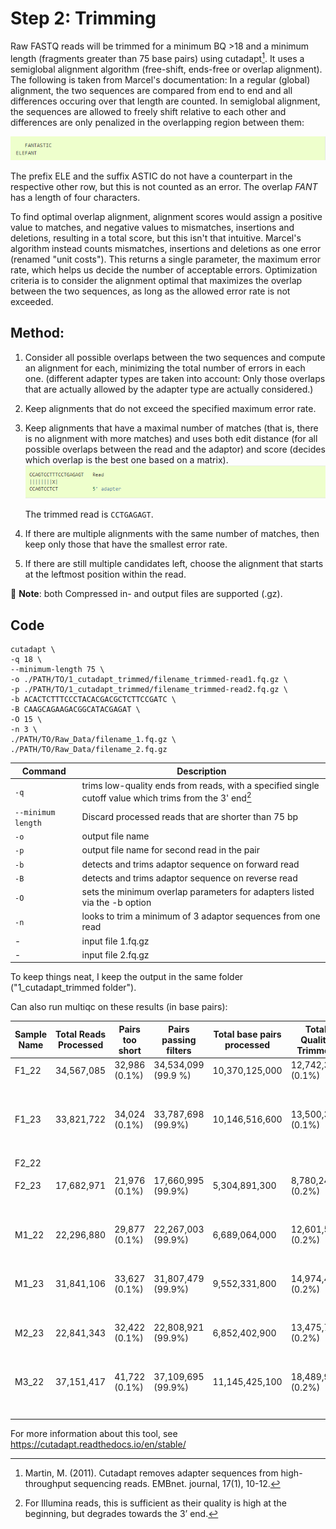 # Step 2: Trimming

Raw FASTQ reads will be trimmed for a minimum BQ >18 and a minimum length (fragments greater than 75 base pairs) using cutadapt[^1]. It uses a semiglobal alignment algorithm (free-shift, ends-free or overlap alignment). The following is taken from Marcel's documentation: In a regular (global) alignment, the two sequences are compared from end to end and all differences occuring over that length are counted. In semiglobal alignment, the sequences are allowed to freely shift relative to each other and differences are only penalized in the overlapping region between them:

![image](alg_text_eg.png)

The prefix ELE and the suffix ASTIC do not have a counterpart in the respective other row, but this is not counted as an error. The overlap *FANT* has a length of four characters.

To find optimal overlap alignment, alignment scores would assign a positive value to matches, and negative values to mismatches, insertions and deletions, resulting in a total score, but this isn't that intuitive.  Marcel's algorithm instead counts mismatches, insertions and deletions as one error (renamed "unit costs"). This returns a single parameter, the maximum error rate, which helps us decide the number of acceptable errors. Optimization criteria is to consider the alignment optimal that maximizes the overlap between the two sequences, as long as the allowed error rate is not exceeded.

## Method: 

1. Consider all possible overlaps between the two sequences and compute an alignment for each, minimizing the total number of errors in each one. (different adapter types are taken into account: Only those overlaps that are actually allowed by the adapter type are actually considered.)
2. Keep alignments that do not exceed the specified maximum error rate.
3. Keep alignments that have a maximal number of matches (that is, there is no alignment with more matches) and uses both edit distance (for all possible overlaps between the read and the adaptor) and score (decides which overlap is the best one based on a matrix).
     ![image](alg_text_eg2.png)

   The trimmed read is `CCTGAGAGT`.

4. If there are multiple alignments with the same number of matches, then keep only those that have the smallest error rate.
5. If there are still multiple candidates left, choose the alignment that starts at the leftmost position within the read.

:memo: **Note**: both Compressed in- and output files are supported (.gz). 

## Code 
```
cutadapt \
-q 18 \
--minimum-length 75 \
-o ./PATH/TO/1_cutadapt_trimmed/filename_trimmed-read1.fq.gz \
-p ./PATH/TO/1_cutadapt_trimmed/filename_trimmed-read2.fq.gz \
-b ACACTCTTTCCCTACACGACGCTCTTCCGATC \
-B CAAGCAGAAGACGGCATACGAGAT \
-O 15 \
-n 3 \
./PATH/TO/Raw_Data/filename_1.fq.gz \
./PATH/TO/Raw_Data/filename_2.fq.gz
```

| Command      | Description |
| ----------- | ----------- |
| `-q`     | trims low-quality ends from reads, with a specified single cutoff value which trims from the 3' end[^2] |
| `--minimum length`   | Discard processed reads that are shorter than 75 bp |
| `-o` | output file name |
| `-p` | output file name for second read in the pair |
| `-b` | detects and trims adaptor sequence on forward read |
| `-B` | detects and trims adaptor sequence on reverse read |
| `-O` | sets the minimum overlap parameters for adapters listed via the -b option |
| `-n` | looks to trim a minimum of 3 adaptor sequences from one read |
| - | input file 1.fq.gz |
| - | input file 2.fq.gz |

To keep things neat, I keep the output in the same folder ("1_cutadapt_trimmed folder").

Can also run multiqc on these results (in base pairs):

|Sample Name |Total Reads Processed|Pairs too short|Pairs passing filters |Total base pairs processed|Total Quality Trimmed|Total filtered|Read|With adaptor|Base pairs processed|Quality Trimmed|filtered|
|-----|-----|-----|-----|-----|-----|-----|---------|-----|-----|-----|-----|
F1_22| 34,567,085|32,986 (0.1%)|34,534,099 (99.9 %)|10,370,125,000|12,742,357  (0.1%)|10,350,938,250  (99.8%)|Read 1|33 (0.0%)|5,185,062,750|4,713,193|5,176,283,874
||||||||Read 2|24(0.0 %)|5,185,062,750|8,029,164|5,174,654,376
F1_23|33,821,722|34,024 (0.1%) |33,787,698 (99.9%)|10,146,516,600 |13,500,307  (0.1%)|10,126,353,863  (99.8%)|Read 1|51 (0.0%)|5,073,258,300 |4,602,604 |5,064,446,548 
||||||||Read 2|21 (0.0%)|5,073,258,300 |8,897,703 |5,061,907,315 
F2_22|||||||||||
||||||||||||
F2_23|17,682,971|21,976 (0.1%)|17,660,995 (99.9%)|5,304,891,300 |8,780,240  (0.2%)|5,291,830,776  (99.8%)|Read 1|24 (0.0%)|2,652,445,650 |3,999,716 |2,645,937,733 
||||||||Read 2|6 (0.0%)|2,652,445,650 |4,780,524 |2,645,893,043 
M1_22|22,296,880|29,877 (0.1%)|22,267,003 (99.9%)|6,689,064,000 |12,601,532  (0.2%)|6,670,632,397  (99.7%)|Read 1|39 (0.0%)|3,344,532,000 |5,780,546 |3,335,405,821 
||||||||Read 2|18 (0.0%)|3,344,532,000 |6,820,986 |3,335,226,576 
M1_23|31,841,106|33,627 (0.1%)|31,807,479 (99.9%)|9,552,331,800 |14,974,446  (0.2%)|9,530,734,750  (99.8%)|Read 1|33,627 (0.1%)|4,776,165,900 |5,049,903 |4,766,891,502 
||||||||Read 2|25 (0.0%)|4,776,165,900 |9,924,543 |4,763,843,248 
M2_23|22,841,343|32,422 (0.1%)|22,808,921 (99.9%)|6,852,402,900 |13,475,734  (0.2%)|6,832,628,348  (99.7%)|Read 1|52 (0.0%)|3,426,201,450 |5,928,373 |3,416,580,652 
||||||||Read 2|8 (0.0%)|3,426,201,450 |7,547,361 |3,416,047,696 
M3_22|37,151,417|41,722 (0.1%)|37,109,695 (99.9%)|11,145,425,100 |18,489,981  (0.2%)|11,118,727,214  (99.8%)|Read 1|68 (0.0%)|5,572,712,550 |6,537,255 |5,561,008,944 
||||||||Read 2|76 (0.0%)|5,572,712,550 |11,952,726 |5,557,718,270 



For more information about this tool, see <https://cutadapt.readthedocs.io/en/stable/>

[^1]: Martin, M. (2011). Cutadapt removes adapter sequences from high-throughput sequencing reads. EMBnet. journal, 17(1), 10-12.
[^2]: For Illumina reads, this is sufficient as their quality is high at the beginning, but degrades towards the 3’ end. 

